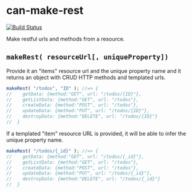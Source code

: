 # can-make-rest

[![Build Status](https://travis-ci.org/canjs/can-make-rest.png?branch=master)](https://travis-ci.org/canjs/can-make-rest)

Make restful urls and methods from a resource.  

## `makeRest( resourceUrl[, uniqueProperty])`


Provide it an "items" resource url and the unique property name and it returns an object with
CRUD HTTP methods and templated urls.

```js
makeRest( "/todos", "ID" ); //=> {
//    getData: {method:"GET", url: "/todos/{ID}"},
//    getListData: {method:"GET", url: "/todos"},
//    createData: {method:"POST", url: "/todos"},
//    updateData: {method:"PUT", url: "/todos/{ID}"},
//    destroyData: {method:"DELETE", url: "/todos/{ID}"}
//  }
```

If a templated "item" resource URL is provided, it will be able to infer the unique property name.

```js
makeRest( "/todos/{_id}" ); //=> {
//    getData: {method:"GET", url: "/todos/{_id}"},
//    getListData: {method:"GET", url: "/todos"},
//    createData: {method:"POST", url: "/todos"},
//    updateData: {method:"PUT", url: "/todos/{_id}"},
//    destroyData: {method:"DELETE", url: "/todos/{_id}"}
//  }
```
